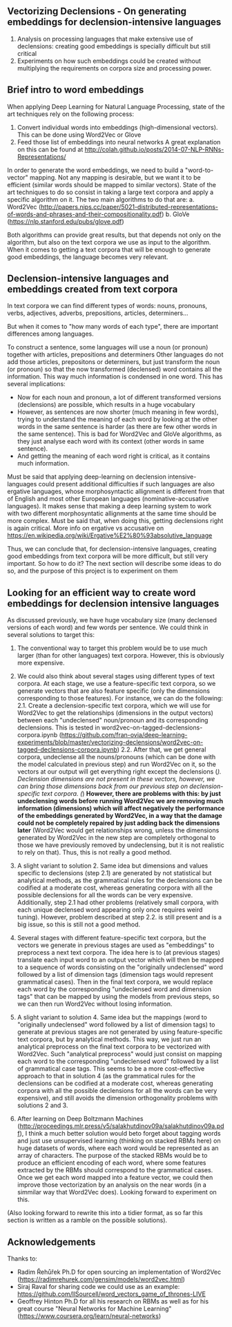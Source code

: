 ## Vectorizing Declensions - On generating embeddings for declension-intensive languages

1. Analysis on processing languages that make extensive use of declensions: creating good embeddings is specially difficult but still critical
2. Experiments on how such embeddings could be created without multiplying the requirements on corpora size and processing power.

## Brief intro to word embeddings 

When applying Deep Learning for Natural Language Processing, state of the art techniques rely on the following process:
1. Convert individual words into embeddings (high-dimensional vectors). This can be done using Word2Vec or Glove
2. Feed those list of embeddings into neural networks
A great explanation on this can be found at http://colah.github.io/posts/2014-07-NLP-RNNs-Representations/

In order to generate the word embeddings, we need to build a "word-to-vector" mapping. Not any mapping is desirable, but we want it to be efficient (similar words should be mapped to similar vectors). State of the art techniques to do so consist in taking a large text corpora and apply a specific algorithm on it. The two main algorithms to do that are: 
a. Word2Vec (http://papers.nips.cc/paper/5021-distributed-representations-of-words-and-phrases-and-their-compositionality.pdf)
b. GloVe (https://nlp.stanford.edu/pubs/glove.pdf)

Both algorithms can provide great results, but that depends not only on the algorithm, but also on the text corpora we use as input to the algorithm. When it comes to getting a text corpora that will be enough to generate good embeddings, the language becomes very relevant.

## Declension-intensive languages and embeddings created from text corpora

In text corpora we can find different types of words: nouns, pronouns, verbs, adjectives, adverbs, prepositions, articles, determiners...

But when it comes to "how many words of each type", there are important differences among languages.

To construct a sentence, some languages will use a noun (or pronoun) together with articles, prepositions and determiners
Other languages do not add those articles, prepositons or determiners, but just transform the noun (or pronoun) so that the now transformed (declensed) word contains all the information. This way much information is condensed in one word. This has several implications:
 * Now for each noun and pronoun, a lot of different transformed versions (declensions) are possible, which results in a huge vocabulary
 * However, as sentences are now shorter (much meaning in few words), trying to understand the meaning of each word by looking at the other words in the same sentence is harder (as there are few other words in the same sentence). This is bad for Word2Vec and GloVe algorithms, as they just analyse each word with its context (other words in same sentence).
 * And getting the meaning of each word right is critical, as it contains much information.

Must be said that applying deep-learning on declension intensive-languages could present additional difficulties if such languages are also ergative languages, whose morphosyntactic allignment is different from that of English and most other European languages (nominative-accusative languages). It makes sense that making a deep learning system to work with two different morphosyntatic allignments at the same time should be more complex. Must be said that, when doing this, getting declensions right is again critical. More info on ergative vs accusative on https://en.wikipedia.org/wiki/Ergative%E2%80%93absolutive_language

Thus, we can conclude that, for declension-intensive languages, creating good embeddings from text corpora will be more difficult, but still very important. So how to do it? The next section will describe some ideas to do so, and the purpose of this project is to experiment on them

## Looking for an efficient way to create word embeddings for declension intensive languages

As discussed previously, we have huge vocabulary size (many declensed versions of each word) and few words per sentence. We could think in several solutions to target this:

1. The conventional way to target this problem would be to use much larger (than for other languages) text corpora. However, this is obviously more expensive.

2. We could also think about several stages using different types of text corpora. At each stage, we use a feature-specific text corpora, so we generate vectors that are also feature specific (only the dimensions corresponding to those features). For instance, we can do the following:
 2.1. Create a declension-specific text corpora, which we will use for Word2Vec to get the relationships (dimensions in the output vectors) between each "undeclensed" noun/pronoun and its corresponding declensions. This is tested in word2vec-on-tagged-declensions-corpora.ipynb (https://github.com/fran-ovia/deep-learning-experiments/blob/master/vectorizing-declensions/word2vec-on-tagged-declensions-corpora.ipynb)
 2.2. After that, we get general corpora, undeclense all the nouns/pronouns (which can be done with the model calculated in previous step) and run Word2Vec on it, so the vectors at our output will get everything right except the declensions (*). Declension dimensions are not present in these vectors, however, we can bring those dimensions back from our previous step on declension-specific text corpora. (*) **However, there are problems with this: by just undeclensing words before running Word2Vec we are removing much information (dimensions) which will affect negatively the performance of the embeddings generated by Word2Vec, in a way that the damage could not be completely repaired by just adding back the dimensions later** (Word2Vec would get relationships wrong, unless the dimensions generated by Word2Vec in the new step are completely orthogonal to those we have previously removed by undeclensing, but it is not realistic to rely on that). Thus, this is not really a good method.

3. A slight variant to solution 2. Same idea but dimensions and values specific to declensions (step 2.1) are generated by not statistical but analytical methods, as the grammatical rules for the declensions can be codified at a moderate cost, whereas generating corpora with all the possible declensions for all the words can be very expensive. Additionally, step 2.1 had other problems (relatively small corpora, with each unique declensed word appearing only once requires weird tuning). However, problem described at step 2.2. is still present and is a big issue, so this is still not a good method.

4. Several stages with different feature-specific text corpora, but the vectors we generate in previous stages are used as "embeddings" to preprocess a next text corpora. The idea here is to (at previous stages) translate each input word to an output vector which will then be mapped to a sequence of words consisting on the "originally undeclensed" word followed by a list of dimension tags (dimension tags would represent grammatical cases). Then in the final text corpora, we would replace each word by the corresponding "undeclensed word and dimension tags" that can be mapped by using the models from previous steps, so we can then run Word2Vec without losing information.

5. A slight variant to solution 4. Same idea but the mappings (word to "originally undeclensed" word followed by a list of dimension tags) to generate at previous stages are not generated by using feature-specific text corpora, but by analytical methods. This way, we just run an analytical preprocess on the final text corpora to be vectorized with Word2Vec. Such "analytical preprocess" would just consist on mapping each word to the corresponding "undeclensed word" followed by a list of grammatical case tags. This seems to be a more cost-effective approach to that in solution 4 (as the grammatical rules for the declensions can be codified at a moderate cost, whereas generating corpora with all the possible declensions for all the words can be very expensive), and still avoids the dimension orthogonality problems with solutions 2 and 3.

6. After learning on Deep Boltzmann Machines (http://proceedings.mlr.press/v5/salakhutdinov09a/salakhutdinov09a.pdf), I think a much better solution would beto forget about tagging words and just use unsupervised learning (thinking on stacked RBMs here) on huge datasets of words, where each word would be represented as an array of characters. The purpose of the stacked RBMs would be to produce an efficient encoding of each word, where some features extracted by the RBMs should correspond to the grammatical cases. Once we get each word mapped into a feature vector, we could then improve those vectorization by an analysis on the near words (in a simmilar way that Word2Vec does). Looking forward to experiment on this.

(Also looking forward to rewrite this into a tidier format, as so far this section is written as a ramble on the possible solutions).

## Acknowledgements

Thanks to:
 * Radim Řehůřek Ph.D for open sourcing an implementation of Word2Vec (https://radimrehurek.com/gensim/models/word2vec.html)
 * Siraj Raval for sharing code we could use as an example: https://github.com/llSourcell/word_vectors_game_of_thrones-LIVE
 * Geoffrey Hinton Ph.D for all his research on RBMs as well as for his great course "Neural Networks for Machine Learning" (https://www.coursera.org/learn/neural-networks)

